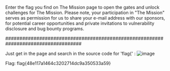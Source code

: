 Enter the flag you find on The Mission page to open the gates and unlock challenges for The Mission. Please note, your participation in "The Mission" serves as permission for us to share your e-mail address with our sponsors, for potential career opportunities and private invitations to vulnerability disclosure and bug bounty programs.

###################################################################################

Just get in the page and search in the source code for 'flag{' :
![image](https://user-images.githubusercontent.com/59511698/111084884-4ef29a80-851d-11eb-839a-e936ad180c9c.png)


Flag: flag{48e117a1464c3202714dc9a350533a59}
